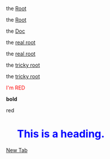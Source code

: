 the [Root](/README.md)

the [Root](../README.md)

the [Doc](/doc)

the [real root](/)

the [real root](../)

the [tricky root](/../../)

the [tricky root](../../../)

<base target="_blank"> 

<span style="color: red;"> I'm RED </span>

<b> bold </b>

<red> red </red>

<h1 style="color:blue;margin-left:30px;">This is a heading.</h1>

<a href="/../../">New Tab</a>
